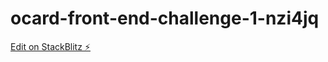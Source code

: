 # ocard-front-end-challenge-1-nzi4jq

[Edit on StackBlitz ⚡️](https://stackblitz.com/edit/ocard-front-end-challenge-1-nzi4jq)